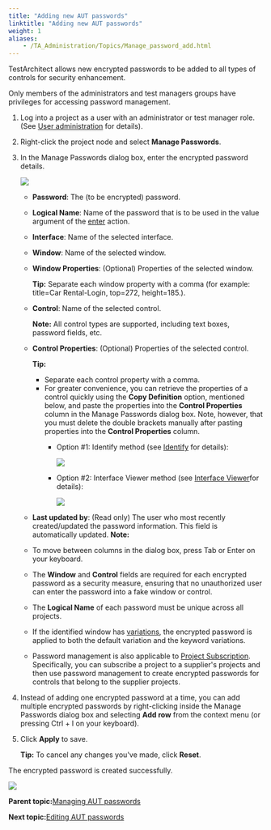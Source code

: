 ```yaml
--- 
title: "Adding new AUT passwords"
linktitle: "Adding new AUT passwords"
weight: 1
aliases: 
    - /TA_Administration/Topics/Manage_password_add.html
---
```


TestArchitect allows new encrypted passwords to be added to all types of controls for security enhancement.

Only members of the administrators and test managers groups have privileges for accessing password management.

1.  Log into a project as a user with an administrator or test manager role. \(See [User administration](User_administration.html) for details\).

2.  Right-click the project node and select **Manage Passwords**.

3.  In the Manage Passwords dialog box, enter the encrypted password details.

    ![](/images//Images/Manage_password_dialog.png)

    -   **Password**: The \(to be encrypted\) password.
    -   **Logical Name**: Name of the password that is to be used in the value argument of the [enter](/TA_Automation/Topics/bia_enter.html) action.
    -   **Interface**: Name of the selected interface.
    -   **Window**: Name of the selected window.
    -   **Window Properties**: \(Optional\) Properties of the selected window.

        **Tip:** Separate each window property with a comma \(for example: title=Car Rental-Login, top=272, height=185.\).

    -   **Control**: Name of the selected control.

        **Note:** All control types are supported, including text boxes, password fields, etc.

    -   **Control Properties**: \(Optional\) Properties of the selected control.

        **Tip:**

        -   Separate each control property with a comma.
        -   For greater convenience, you can retrieve the properties of a control quickly using the **Copy Definition** option, mentioned below, and paste the properties into the **Control Properties** column in the Manage Passwords dialog box. Note, however, that you must delete the double brackets manually after pasting properties into the **Control Properties** column.
            -   Option \#1: Identify method \(see [Identify](/TA_Help/Topics/Interface_def_client_interface_tool_identify.html) for details\):

                ![](/images//Images/Dynamic_identifiers_identify.png)

            -   Option \#2: Interface Viewer method \(see [Interface Viewer](/TA_Help/Topics/Interface_def_Viewer_reading.html)for details\):

                ![](/images//Images/Dynamic_identifiers_viewer.png)

    -   **Last updated by**: \(Read only\) The user who most recently created/updated the password information. This field is automatically updated.
    **Note:**

    -   To move between columns in the dialog box, press Tab or Enter on your keyboard.
    -   The **Window** and **Control** fields are required for each encrypted password as a security measure, ensuring that no unauthorized user can enter the password into a fake window or control.
    -   The **Logical Name** of each password must be unique across all projects.
    -   If the identified window has [variations](/TA_Help/Topics/Variations.html), the encrypted password is applied to both the default variation and the keyword variations.
    -   Password management is also applicable to [Project Subscription](/TA_Help/Topics/Project_subscription.html). Specifically, you can subscribe a project to a supplier's projects and then use password management to create encrypted passwords for controls that belong to the supplier projects.
4.  Instead of adding one encrypted password at a time, you can add multiple encrypted passwords by right-clicking inside the Manage Passwords dialog box and selecting **Add row** from the context menu \(or pressing Ctrl + I on your keyboard\).

5.  Click **Apply** to save.

    **Tip:** To cancel any changes you've made, click **Reset**.


The encrypted password is created successfully.

![](/images//Images/Manage_password_add_result.png)

**Parent topic:**[Managing AUT passwords](/TA_Administration/Topics/Manage_password.html)

**Next topic:**[Editing AUT passwords](/TA_Administration/Topics/Manage_password_edit.html)

